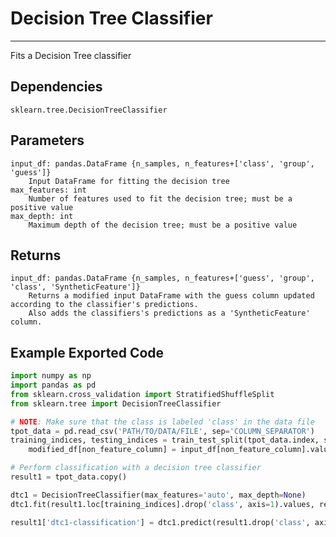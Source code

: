 # Decision Tree Classifier
* * * 

Fits a Decision Tree classifier

## Dependencies 
    sklearn.tree.DecisionTreeClassifier

Parameters
----------
    input_df: pandas.DataFrame {n_samples, n_features+['class', 'group', 'guess']}
        Input DataFrame for fitting the decision tree
    max_features: int
        Number of features used to fit the decision tree; must be a positive value
    max_depth: int
        Maximum depth of the decision tree; must be a positive value

Returns
-------
    input_df: pandas.DataFrame {n_samples, n_features+['guess', 'group', 'class', 'SyntheticFeature']}
        Returns a modified input DataFrame with the guess column updated according to the classifier's predictions.
        Also adds the classifiers's predictions as a 'SyntheticFeature' column.

Example Exported Code
---------------------

```Python
import numpy as np
import pandas as pd
from sklearn.cross_validation import StratifiedShuffleSplit
from sklearn.tree import DecisionTreeClassifier

# NOTE: Make sure that the class is labeled 'class' in the data file
tpot_data = pd.read_csv('PATH/TO/DATA/FILE', sep='COLUMN_SEPARATOR')
training_indices, testing_indices = train_test_split(tpot_data.index, stratify=tpot_data['class'].values, train_size=0.75, test_size=0.25)
    modified_df[non_feature_column] = input_df[non_feature_column].values

# Perform classification with a decision tree classifier
result1 = tpot_data.copy()

dtc1 = DecisionTreeClassifier(max_features='auto', max_depth=None)
dtc1.fit(result1.loc[training_indices].drop('class', axis=1).values, result1.loc[training_indices, 'class'].values)

result1['dtc1-classification'] = dtc1.predict(result1.drop('class', axis=1).values)

```
